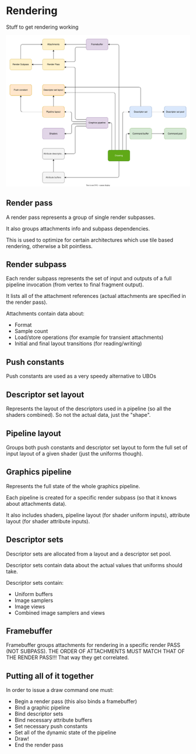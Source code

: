 # Rendering
Stuff to get rendering working

![Drawing flow](./DrawingFlow.drawio.svg)

## Render pass
A render pass represents a group of single render subpasses.

It also groups attachments info and subpass dependencies.

This is used to optimize for certain architectures which use tile based rendering, otherwise a bit pointless.

## Render subpass
Each render subpass represents the set of input and outputs of a full pipeline invocation (from vertex to final fragment output).

It lists all of the attachment references (actual attachments are specified in the render pass).

Attachments contain data about:
- Format
- Sample count
- Load/store operations (for example for transient attachments)
- Initial and final layout transitions (for reading/writing)

## Push constants
Push constants are used as a very speedy alternative to UBOs

## Descriptor set layout
Represents the layout of the descriptors used in a pipeline (so all the shaders combined). So not the actual data, just the "shape".

## Pipeline layout
Groups both push constants and descriptor set layout to form the full set of input layout of a given shader (just the uniforms though).

## Graphics pipeline
Represents the full state of the whole graphics pipeline.

Each pipeline is created for a specific render subpass (so that it knows about attachments data).

It also includes shaders, pipeline layout (for shader uniform inputs), attribute layout (for shader attribute inputs).

## Descriptor sets
Descriptor sets are allocated from a layout and a descriptor set pool.

Descriptor sets contain data about the actual values that uniforms should take.

Descriptor sets contain:
- Uniform buffers
- Image samplers
- Image views
- Combined image samplers and views

## Framebuffer
Framebuffer groups attachments for rendering in a specific render PASS (NOT SUBPASS). THE ORDER OF ATTACHMENTS MUST MATCH THAT OF THE RENDER PASS!!! That way they get correlated.

## Putting all of it together
In order to issue a draw command one must:
- Begin a render pass (this also binds a framebuffer)
- Bind a graphic pipeline
- Bind descriptor sets
- Bind necessary attribute buffers
- Set necessary push constants
- Set all of the dynamic state of the pipeline
- Draw!
- End the render pass